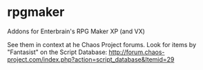 # rpgmaker
Addons for Enterbrain's RPG Maker XP (and VX)

See them in context at he Chaos Project forums. Look for items by "Fantasist" on the Script Database: http://forum.chaos-project.com/index.php?action=script_database&Itemid=29
